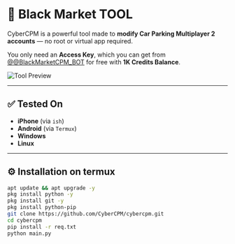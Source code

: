 # 🚗 Black Market TOOL

CyberCPM is a powerful tool made to **modify Car Parking Multiplayer 2 accounts** — no root or virtual app required.

You only need an **Access Key**, which you can get from [@@BlackMarketCPM_BOT](https://t.me/CyberCPMbot) for free with **1K Credits Balance**.

![Tool Preview](./assets/tool.png)

---

## ✅ Tested On
- **iPhone** (via `ish`)
- **Android** (via `Termux`)
- **Windows**
- **Linux**

---

## ⚙️ Installation on termux

```bash
apt update && apt upgrade -y
pkg install python -y
pkg install git -y
pkg install python-pip
git clone https://github.com/CyberCPM/cybercpm.git
cd cybercpm
pip install -r req.txt
python main.py
